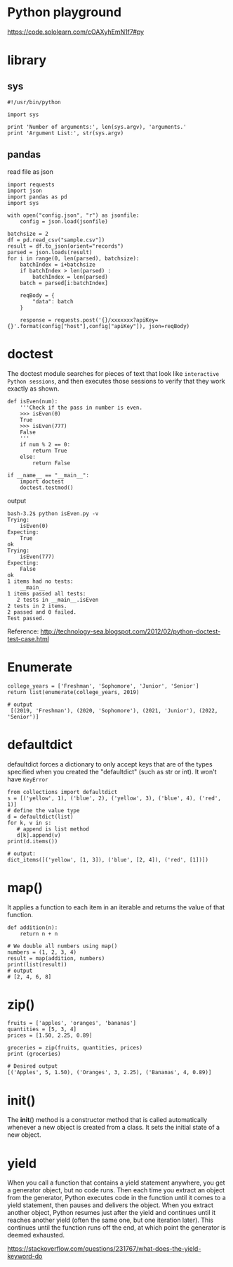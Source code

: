 # Python playground
https://code.sololearn.com/cOAXyhEmN1f7#py


# library
## sys
```
#!/usr/bin/python

import sys

print 'Number of arguments:', len(sys.argv), 'arguments.'
print 'Argument List:', str(sys.argv)
```

## pandas

read file as json
```
import requests
import json
import pandas as pd
import sys

with open("config.json", "r") as jsonfile:
    config = json.load(jsonfile)

batchsize = 2
df = pd.read_csv("sample.csv"])
result = df.to_json(orient="records")
parsed = json.loads(result)
for i in range(0, len(parsed), batchsize):
    batchIndex = i+batchsize
    if batchIndex > len(parsed) :
        batchIndex = len(parsed)
    batch = parsed[i:batchIndex]

    reqBody = {
        "data": batch
    }

    response = requests.post('{}/xxxxxxx?apiKey={}'.format(config["host"],config["apiKey"]), json=reqBody)
```

# doctest
The doctest module searches for pieces of text that look like `interactive Python sessions`, 
and then executes those sessions to verify that they work exactly as shown.

```
def isEven(num):
    '''Check if the pass in number is even.
    >>> isEven(0)
    True
    >>> isEven(777)
    False
    '''
    if num % 2 == 0:
        return True
    else:
        return False
    
if __name__ == "__main__":
    import doctest
    doctest.testmod()
```

output
```
bash-3.2$ python isEven.py -v
Trying:
    isEven(0)
Expecting:
    True
ok
Trying:
    isEven(777)
Expecting:
    False
ok
1 items had no tests:
    __main__
1 items passed all tests:
   2 tests in __main__.isEven
2 tests in 2 items.
2 passed and 0 failed.
Test passed.
```
Reference: http://technology-sea.blogspot.com/2012/02/python-doctest-test-case.html

# Enumerate
```
college_years = ['Freshman', 'Sophomore', 'Junior', 'Senior']
return list(enumerate(college_years, 2019)

# output
 [(2019, 'Freshman'), (2020, 'Sophomore'), (2021, 'Junior'), (2022, 'Senior')] 
 ```

 # defaultdict
 defaultdict forces a dictionary to only accept keys that are of the types specified when you created the "defaultdict" (such as str or int).
 It won't have `KeyError`

 ```
from collections import defaultdict
s = [('yellow', 1), ('blue', 2), ('yellow', 3), ('blue', 4), ('red', 1)]
# define the value type
d = defaultdict(list)
for k, v in s:
    # append is list method
    d[k].append(v)
print(d.items())

# output: 
dict_items([('yellow', [1, 3]), ('blue', [2, 4]), ('red', [1])])
```

# map()
It applies a function to each item in an iterable and returns the value of that function.
```
def addition(n): 
    return n + n 
  
# We double all numbers using map() 
numbers = (1, 2, 3, 4) 
result = map(addition, numbers) 
print(list(result)) 
# output
# [2, 4, 6, 8]
```

# zip()
```
fruits = ['apples', 'oranges', 'bananas']
quantities = [5, 3, 4]
prices = [1.50, 2.25, 0.89]

groceries = zip(fruits, quantities, prices)
print (groceries)

# Desired output
[('Apples', 5, 1.50), ('Oranges', 3, 2.25), ('Bananas', 4, 0.89)]
```

#  __init__()
The __init__() method is a constructor method that is called automatically whenever a new object is created from a class. It sets the initial state of a new object.

# yield
When you call a function that contains a yield statement anywhere, you get a generator object, but no code runs. Then each time you extract an object from the generator, Python executes code in the function until it comes to a yield statement, then pauses and delivers the object. When you extract another object, Python resumes just after the yield and continues until it reaches another yield (often the same one, but one iteration later). This continues until the function runs off the end, at which point the generator is deemed exhausted.

https://stackoverflow.com/questions/231767/what-does-the-yield-keyword-do
